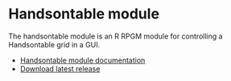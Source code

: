 # Handsontable module

The handsontable module is an R RPGM module for controlling a Handsontable grid in a GUI.

- [Handsontable module documentation](https://docs.pgm-solutions.com/modules/handsontable)
- [Download latest release](https://github.com/pgmsolutions/module-handsontable/releases/latest/download/module-handsontable.zip)